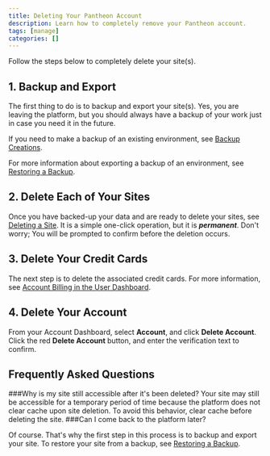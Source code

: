 ```yaml
---
title: Deleting Your Pantheon Account
description: Learn how to completely remove your Pantheon account.
tags: [manage]
categories: []
---
```

Follow the steps below to completely delete your site(s).

## 1. Backup and Export

The first thing to do is to backup and export your site(s). Yes, you are leaving the platform, but you should always have a backup of your work just in case you need it in the future.

If you need to make a backup of an existing environment, see [Backup Creations](/backups).

For more information about exporting a backup of an environment, see [Restoring a Backup](/restore-environment-backup).

## 2. Delete Each of Your Sites

Once you have backed-up your data and are ready to delete your sites, see [Deleting a Site](/delete-site). It is a simple one-click operation, but it is **_permanent_**. Don't worry; You will be prompted to confirm before the deletion occurs.

## 3. Delete Your Credit Cards

The next step is to delete the associated credit cards. For more information, see [Account Billing in the User Dashboard](/account-billing#delete-card).

## 4. Delete Your Account

From your Account Dashboard, select **Account**, and click **Delete Account**. Click the red **Delete Account** button, and enter the verification text to confirm.

## Frequently Asked Questions
###Why is my site still accessible after it's been deleted?
Your site may still be accessible for a temporary period of time because the platform does not clear cache upon site deletion. To avoid this behavior, clear cache before deleting the site.
###Can I come back to the platform later?

Of course. That's why the first step in this process is to backup and export your site. To restore your site from a backup, see [Restoring a Backup](/restore-environment-backup).
